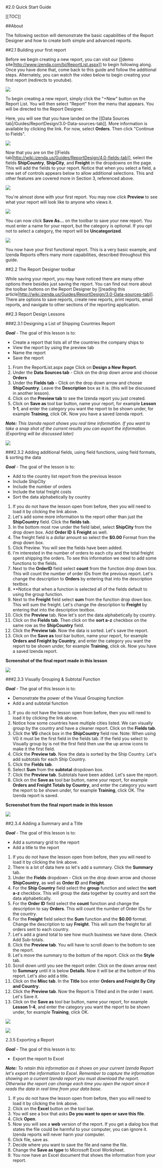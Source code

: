 #2.0 Quick Start Guide

[[_TOC_]]

##About

The following section will demonstrate the basic capabilities of the Report Designer and how to create both simple and advanced reports. 

##2.1 Building your first report

Before we begin creating a new report, you can visit our [[demo site|http://www.izenda.com/bi/ReportList.aspx]] to begin following along. Once you have done that, come back to this guide and follow the additional steps. Alternately, you can watch the video below to begin creating your first report (redirects to youtube).

[![](/Guides/ReportDesign/2-dot-0-Quick-Start/simple_report_creation.png)](https://www.youtube.com/watch?v=N3uY9hi2UNQ&feature=youtu.be)

To begin creating a new report, simply click the "+New" button on the Report List. You will then select "Report" from the menu that appears. You will be directed to the Report Designer.

Here, you will see that you have landed on the [[Data Sources tab|/Guides/ReportDesign/3.0-Data-sources-tab]]. More information is available by clicking the link. For now, select **Orders**. Then click "Continue to Fields".

![](/Guides/ReportDesign/2-dot-0-Quick-Start/simple_report_data_sources.png)

Now that you are on the [[Fields tab|http://wiki.izenda.us/Guides/ReportDesign/4.0-fields-tab]], select the fields **ShipCountry**, **ShipCity**, and **Freight** in the dropdowns on the page. This will add the fields to your report. Notice that when you select a field, a new set of controls appears below to allow additional selections. This and other features are covered more in Section 3, referenced above.

![](/Guides/ReportDesign/2-dot-0-Quick-Start/simple_report_fields.png)

You're almost done with your first report. You may now click **Preview** to see what your report will look like to anyone who views it. 

![](/Guides/ReportDesign/2-dot-0-Quick-Start/simple_report_preview.png)

You can now click **Save As...** on the toolbar to save your new report. You must enter a name for your report, but the category is optional. If you opt not to select a category, the report will be **Uncategorized**.

![](/Guides/ReportDesign/2-dot-0-Quick-Start/simple_report_save_as.png)

You now have your first functional report. This is a very basic example, and Izenda Reports offers many more capabilities, described throughout this guide.

##2.2 The Report Designer toolbar

While saving your report, you may have noticed there are many other options there besides just saving the report. You can find out more about the toolbar buttons on the Report Designer by [[reading this article|http://wiki.izenda.us/Guides/ReportDesign/3.0-Data-sources-tab]]. There are options to save reports, create new reports, print reports, email reports, and navigate to other sections of the reporting application.

##2.3 Report Design Lessons

###2.3.1 Designing a List of Shipping Countries Report

_**Goal**_ - The goal of this lesson is to:

* Create a report that lists all of the countries the company ships to
* View the report by using the preview tab
* Name the report
* Save the report

1. From the ReportList.aspx page Click on **Design a New Report**.
2. Under the **Data Sources tab** - Click on the drop down arrow and choose **Orders**
3. Under the **Fields tab** - Click on the drop down arrow and choose **ShipCountry**. Leave the **Description** box as it is. (this will be discussed in another lesson).
4. Click on the **Preview tab** to see the Izenda report you just created.
5. Click on **Save as** tool bar button, name your report, for example **Lesson 1-1**, and enter the category you want the report to be shown under, for example **Training**, click OK. Now you have a saved Izenda report.

_**Note:** This Izenda report shows you real time information. If you want to take a snap shot of the current results you can export the information. (Exporting will be discussed later)_

![](/Guides/ReportDesign/2.0-Quick-Start/lesson_1-1.png)

###2.3.2 Adding additional fields, using field functions, using field formats, & sorting the data

_**Goal**_ - The goal of the lesson is to:

* Add to the country list report from the previous lesson
* Include ShipCity
* Include the number of orders
* Include the total freight costs
* Sort the data alphabetically by country

1. If you do not have the lesson open from before, then you will need to load it by clicking the link above. 
2. Let's add some more information to the report other than just the **ShipCountry** field. Click the **fields tab**.
3. In the bottom most row under the field label, select **ShipCity** from the drop down box.  Add **Order ID** & **Freight** as well. 
4. The freight field is a dollar amount so select the **$0.00** Format from the drop down box.
5. Click Preview. You will see the fields have been added.
6. I'm interested in the number of orders to each city and the total freight spent shipping the orders. To see this information we need to add some functions to the fields.
7. Next to the **OrderID** field select **count** from the function drop down box. This will count the number of order IDs from the previous report. Let's change the description to **Orders** by entering that into the description textbox.
8. **Notice that when a function is selected all of the fields default to using the group function.
9. Next to the **Freight** field select **sum** from the function drop down box. This will sum the freight. Let's change the description to **Freight** by entering that into the description textbox.
10. Click the **Preview** tab. Now let's sort the data alphabetically by country.
11. Click on the **Fields tab**. Then click on the **sort a-z** checkbox on the same row as the **ShipCountry** field. 
12. Click the **Preview tab**. Now the data is sorted. Let's save the report.
13. Click on the **Save as** tool bar button, name your report, for example **Orders and Freight by Country**, and enter the category you want the report to be shown under, for example **Training**, click ok. Now you have a saved Izenda report.

**Screenshot of the final report made in this lesson**

![](/Guides/ReportDesign/2.0-Quick-Start/lesson_2-1.png)

###2.3.3 Visually Grouping & Subtotal Function

_**Goal**_ - The goal of this lesson is to:

* Demonstrate the power of the Visual Grouping function 
* Add a and subtotal function

1. If you do not have the lesson open from before, then you will need to load it by clicking the link above. 
2. Notice how some countries have multiple cities listed. We can visually group by the country and have a cleaner report. Click on the **Fields tab**.
3. Click the **VG** check box in the **ShipCountry** field row. Note: When using VG it must be the first field in the fields tab. If the field you select to Visually group by is not the first field then use the up arrow icons to make it the first field.
4. Click the **Preview tab**. Now the data is sorted by the Ship Country. Let's add subtotals for each Ship Country.
5. Click the **Fields tab**.
6. Select **Sum** from the **subtotal** dropdown box.
7. Click the **Preview tab**. Subtotals have been added. Let's save the report.
8. Click on the **Save as** tool bar button, name your report, for example **Orders and Freight Totals by Country**, and enter the category you want the report to be shown under, for example **Training**, click OK. The Izenda report is saved.

**Screenshot from the final report made in this lesson**

![](/Guides/ReportDesign/2.0-Quick-Start/lesson_3-1.png)

##2.3.4 Adding a Summary and a Title

_**Goal**_ - The goal of this lesson is to:

* Add a summary grid to the report
* Add a title to the report

1. If you do not have the lesson open from before, then you will need to load it by clicking the link above. 
2. There is a lot of data here so let's add a summary. Click the **Summary** tab.
3. Under the **Fields** dropdown - Click on the drop down arrow and choose **ShipCountry**, as well as **Order ID** and **Freight**. 
4. For the **Ship Country** field select the **group** function and select the **sort a-z** checkbox. This will group the data together by country and sort the data alphabetically.
5. For the **Order ID** field select the **count** function and change the description to say **Orders**. This will count the number of Order IDs for the country.
6. For the **Freight** field select the **Sum** function and the **$0.00** format. Change the description to say **Freight**. This will sum the freight for all orders sent to each country.
7. Let's add a grand total to see how much business we have done. Check Add Sub-totals.
8. Click the **Preview tab**. You will have to scroll down to the bottom to see the report.
9. Let's move the summary to the bottom of the report. Click on the **Style** tab.
10. Scroll down until you see the report order. Click on the down arrow next to **Summary** until it is below **Details**. Now it will be at the bottom of this report. Let's also add a title.
11. Click on the **Misc tab**. In the **Title** box enter **Orders and Freight By City and Country**.
12. Click the **Preview tab**. Now the Report is Titled and in the order I want. Let's Save it.
13. Click on the **Save as** tool bar button, name your report, for example **Lesson 1-4**, and enter the category you want the report to be shown under, for example **Training**, click OK. 

![](/Guides/ReportDesign/2.0-Quick-Start/lesson_4-1.png)

![](/Guides/ReportDesign/2.0-Quick-Start/lesson_4-2.png)

2.3.5 Exporting a Report

_**Goal**_ - The goal of this lesson is to:

* Export the report to Excel

_**Note:** To retain this information as it shows on your current Izenda Report let's export the information to Excel. Remember to capture the information showing on a current Izenda report you must download the report. Otherwise the report can change each time you open the report since it reads the data in real time from your data base._

1. If you do not have the lesson open from before, then you will need to load it by clicking the link above. 
2. Click on the **Excel** button on the tool bar.
3. You will see a box that asks **Do you want to open or save this file**.
4. Click **Open**.
5. Now you will see a **web** version of the report. If you get a dialog box that states the file could be harmful to your computer, you can ignore it. Izenda reports will never harm your computer.
6. Click file, save as.
7. Decide where you want to save the file and name the file.
8. Change the **Save as type** to Microsoft Excel Worksheet.
9. You now have an Excel document that shows the information from your report.